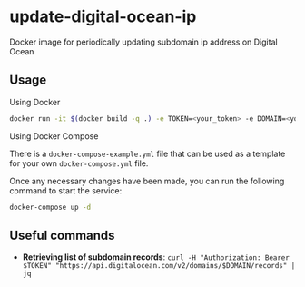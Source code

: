 # update-digital-ocean-ip

Docker image for periodically updating subdomain ip address on Digital Ocean

## Usage

Using Docker

```bash
docker run -it $(docker build -q .) -e TOKEN=<your_token> -e DOMAIN=<your_domain> -e RECORD_ID=<your_record_id>
```

Using Docker Compose

There is a `docker-compose-example.yml` file that can be used as a template for your own `docker-compose.yml` file.

Once any necessary changes have been made, you can run the following command to start the service:

```bash
docker-compose up -d
```

## Useful commands

* **Retrieving list of subdomain records**: `curl -H "Authorization: Bearer $TOKEN" "https://api.digitalocean.com/v2/domains/$DOMAIN/records" | jq`
